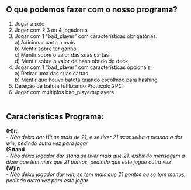 ## O que podemos fazer com o nosso programa? <br />
1. Jogar a solo<br />
2. Jogar com 2,3 ou 4 jogadores<br />
3. Jogar com 1 “bad_player” com características obrigatórias:<br />
    a) Adicionar carta a mais<br />
    b) Mentir sobre ter ganho<br />
    c) Mentir sobre o valor das suas cartas<br />
    d) Mentir sobre o valor de hash obtido do deck<br /> 
4. Jogar com 1 “bad_player” com características opcionais:<br />
    a) Retirar uma das suas cartas<br />
    b) Mentir que houve batota quando escolhido para hashing<br /> 
5. Deteção de batota (utilizando Protocolo 2PC)<br />
6. Jogar com múltiplos bad_players/players<br /><br />

## Características Programa:<br />
  __(H)it <br />__
    - *Não deixa dar Hit se mais de 21, e se tiver 21 aconselha a pessoa a dar win, pedindo outra vez para jogar<br />*
  __(S)tand <br />__
    - *Não deixa jogador dar stand se tiver mais que 21, exibindo mensagem a dizer que tem mais que 21 pontos, pedindo que este jogue outra vez<br />*
  __(W)in <br />__
    - *Não deixa jogador dar win, se tem mais que 21 pontos ou se tem menos, pedindo outra vez para este jogar<br />*
